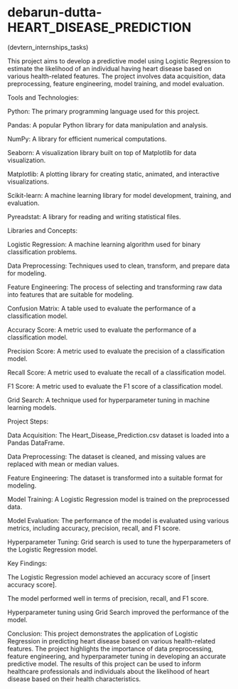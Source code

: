 # debarun-dutta-HEART_DISEASE_PREDICTION
   (devtern_internships_tasks)


This project aims to develop a predictive model using Logistic Regression to estimate the likelihood of an individual having heart disease based on various health-related features. The project involves data acquisition, data preprocessing, feature engineering, model training, and model evaluation.

Tools and Technologies:

Python: The primary programming language used for this project.

Pandas: A popular Python library for data manipulation and analysis.

NumPy: A library for efficient numerical computations.

Seaborn: A visualization library built on top of Matplotlib for data visualization.

Matplotlib: A plotting library for creating static, animated, and interactive visualizations.

Scikit-learn: A machine learning library for model development, training, and evaluation.

Pyreadstat: A library for reading and writing statistical files.

Libraries and Concepts:

Logistic Regression: A machine learning algorithm used for binary classification problems.

Data Preprocessing: Techniques used to clean, transform, and prepare data for modeling.

Feature Engineering: The process of selecting and transforming raw data into features that are suitable for modeling.

Confusion Matrix: A table used to evaluate the performance of a classification model.

Accuracy Score: A metric used to evaluate the performance of a classification model.

Precision Score: A metric used to evaluate the precision of a classification model.

Recall Score: A metric used to evaluate the recall of a classification model.

F1 Score: A metric used to evaluate the F1 score of a classification model.

Grid Search: A technique used for hyperparameter tuning in machine learning models.

Project Steps:

Data Acquisition: The Heart_Disease_Prediction.csv dataset is loaded into a Pandas DataFrame.

Data Preprocessing: The dataset is cleaned, and missing values are replaced with mean or median values.

Feature Engineering: The dataset is transformed into a suitable format for modeling.

Model Training: A Logistic Regression model is trained on the preprocessed data.

Model Evaluation: The performance of the model is evaluated using various metrics, including accuracy, precision, recall, and F1 score.

Hyperparameter Tuning: Grid search is used to tune the hyperparameters of the Logistic Regression model.

Key Findings:

The Logistic Regression model achieved an accuracy score of [insert accuracy score].

The model performed well in terms of precision, recall, and F1 score.

Hyperparameter tuning using Grid Search improved the performance of the model.

Conclusion:    This project demonstrates the application of Logistic Regression in predicting heart disease based on various health-related features. The project highlights the importance of data preprocessing, feature engineering, and hyperparameter tuning in developing an accurate predictive model. The results of this project can be used to inform healthcare professionals and individuals about the likelihood of heart disease based on their health characteristics.
    
  
